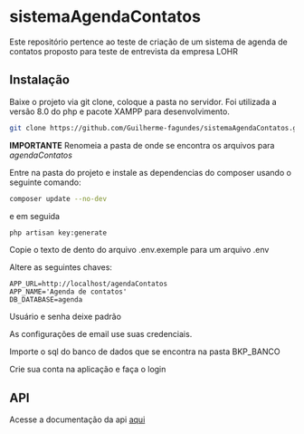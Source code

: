 # sistemaAgendaContatos
Este repositório pertence ao teste de criação de um sistema de agenda de contatos proposto para teste de entrevista da empresa LOHR

## Instalação

Baixe o projeto via git clone, coloque a pasta no servidor.
Foi utilizada a versão 8.0 do php e pacote XAMPP para desenvolvimento.

```bash
git clone https://github.com/Guilherme-fagundes/sistemaAgendaContatos.git
```

<b>IMPORTANTE</b> Renomeia a pasta de onde se encontra os arquivos para <i>agendaContatos</i>

Entre na pasta do projeto e instale as dependencias do composer
usando o seguinte comando:
```bash
composer update --no-dev
```
e em seguida 
```bash 
php artisan key:generate
```

Copie o texto de dento do arquivo .env.exemple para um arquivo .env

Altere as seguintes chaves:

```.env
APP_URL=http://localhost/agendaContatos
APP_NAME='Agenda de contatos'
DB_DATABASE=agenda
```
Usuário e senha deixe padrão

As configurações de email use suas credenciais.

Importe o sql do banco de dados que se encontra na pasta BKP_BANCO

Crie sua conta na aplicação e faça o login

## API

Acesse a documentação da api <a href="https://documenter.getpostman.com/view/13685786/TzJybvA4">aqui</a>



